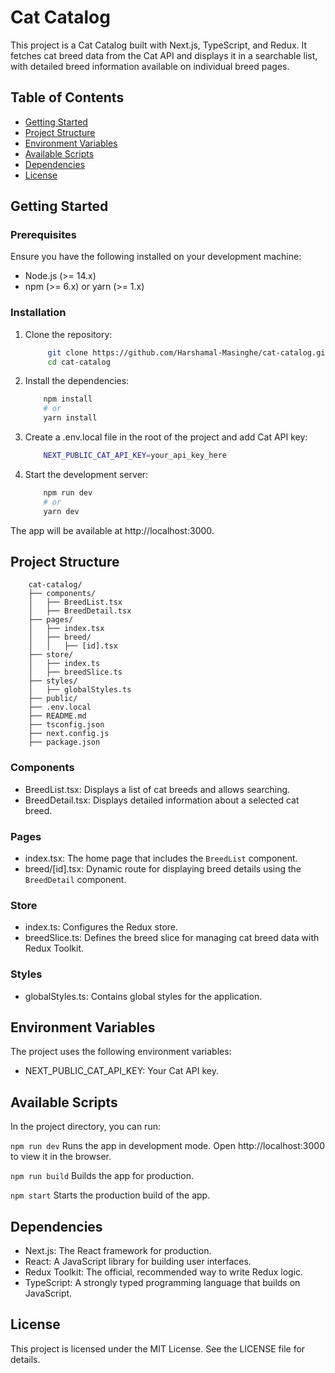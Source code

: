 # Cat Catalog

This project is a Cat Catalog built with Next.js, TypeScript, and Redux. It fetches cat breed data from the Cat API and displays it in a searchable list, with detailed breed information available on individual breed pages.

## Table of Contents

- [Getting Started](#getting-started)
- [Project Structure](#project-structure)
- [Environment Variables](#environment-variables)
- [Available Scripts](#available-scripts)
- [Dependencies](#dependencies)
- [License](#license)

## Getting Started

### Prerequisites

Ensure you have the following installed on your development machine:

- Node.js (>= 14.x)
- npm (>= 6.x) or yarn (>= 1.x)

### Installation

1. Clone the repository:

   ```bash
        git clone https://github.com/Harshamal-Masinghe/cat-catalog.git
        cd cat-catalog

2. Install the dependencies:

    ```bash
        npm install
        # or
        yarn install
3. Create a .env.local file in the root of the project and add Cat API key:

    ```bash
        NEXT_PUBLIC_CAT_API_KEY=your_api_key_here

4. Start the development server:

    ```bash
        npm run dev
        # or
        yarn dev

The app will be available at http://localhost:3000.

## Project Structure

        cat-catalog/
        ├── components/
        │   ├── BreedList.tsx
        │   ├── BreedDetail.tsx
        ├── pages/
        │   ├── index.tsx
        │   ├── breed/
        │   │   ├── [id].tsx
        ├── store/
        │   ├── index.ts
        │   ├── breedSlice.ts
        ├── styles/
        │   ├── globalStyles.ts
        ├── public/
        ├── .env.local
        ├── README.md
        ├── tsconfig.json
        ├── next.config.js
        ├── package.json

### Components
* BreedList.tsx: Displays a list of cat breeds and allows searching.
* BreedDetail.tsx: Displays detailed information about a selected cat breed.
  
### Pages
* index.tsx: The home page that includes the `BreedList` component.
* breed/[id].tsx: Dynamic route for displaying breed details using the `BreedDetail` component.
  
### Store
* index.ts: Configures the Redux store.
* breedSlice.ts: Defines the breed slice for managing cat breed data with Redux Toolkit.
  
### Styles
* globalStyles.ts: Contains global styles for the application.

## Environment Variables
The project uses the following environment variables:

* NEXT_PUBLIC_CAT_API_KEY: Your Cat API key.

## Available Scripts
In the project directory, you can run:

`npm run dev`
Runs the app in development mode.
Open http://localhost:3000 to view it in the browser.

`npm run build`
Builds the app for production.

`npm start`
Starts the production build of the app.

## Dependencies
* Next.js: The React framework for production.
* React: A JavaScript library for building user interfaces.
* Redux Toolkit: The official, recommended way to write Redux logic.
* TypeScript: A strongly typed programming language that builds on JavaScript.

## License
This project is licensed under the MIT License. See the LICENSE file for details.
